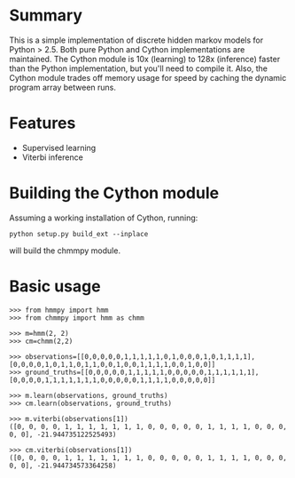 # Summary

This is a simple implementation of discrete hidden markov models for Python > 2.5. Both pure Python and Cython implementations are maintained. The Cython module is 10x (learning) to 128x (inference) faster than the Python implementation, but you'll need to compile it. Also, the Cython module trades off memory usage for speed by caching the dynamic program array between runs.

# Features

* Supervised learning
* Viterbi inference

# Building the Cython module

Assuming a working installation of Cython, running:
	
	python setup.py build_ext --inplace

will build the chmmpy module.

# Basic usage

	>>> from hmmpy import hmm
	>>> from chmmpy import hmm as chmm
	
	>>> m=hmm(2, 2)
	>>> cm=chmm(2,2)
	
	>>> observations=[[0,0,0,0,0,1,1,1,1,1,0,1,0,0,0,1,0,1,1,1,1],[0,0,0,0,1,0,1,1,0,1,1,0,0,1,0,0,1,1,1,1,0,0,1,0,0]]
	>>> ground_truths=[[0,0,0,0,0,1,1,1,1,1,0,0,0,0,0,1,1,1,1,1,1],[0,0,0,0,1,1,1,1,1,1,1,0,0,0,0,0,1,1,1,1,0,0,0,0,0]]
	
	>>> m.learn(observations, ground_truths)
	>>> cm.learn(observations, ground_truths)
	
	>>> m.viterbi(observations[1])
	([0, 0, 0, 0, 1, 1, 1, 1, 1, 1, 1, 0, 0, 0, 0, 0, 1, 1, 1, 1, 0, 0, 0, 0, 0], -21.944735122525493)
	
	>>> cm.viterbi(observations[1])
	([0, 0, 0, 0, 1, 1, 1, 1, 1, 1, 1, 0, 0, 0, 0, 0, 1, 1, 1, 1, 0, 0, 0, 0, 0], -21.944734573364258)


